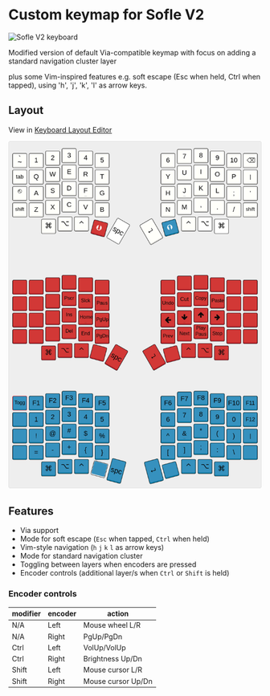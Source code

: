 # Custom keymap for Sofle V2

![Sofle V2 keyboard](https://res.cloudinary.com/j4ckofalltrades/image/upload/c_limit,w_830/v1631712479/keebs/sofle/sofle_t9qeaa.jpg)

Modified version of default Via-compatible keymap with focus on adding a standard navigation cluster layer

plus some Vim-inspired features e.g. soft escape (Esc when held, Ctrl when tapped), using 'h', 'j', 'k', 'l' as arrow keys.

## Layout

View in [Keyboard Layout Editor](http://www.keyboard-layout-editor.com/#/gists/a1f6519e723ad81ca151741b53a28b80)

![SofleKeyboard custom keymap](https://raw.githubusercontent.com/j4ckofalltrades/keebs/master/sofle-v2/assets/soflekeyboard.png)

## Features

- Via support
- Mode for soft escape (`Esc` when tapped, `Ctrl` when held) 
- Vim-style navigation (`h` `j` `k` `l` as arrow keys)
- Mode for standard navigation cluster
- Toggling between layers when encoders are pressed
- Encoder controls (additional layer/s when `Ctrl` or `Shift` is held)

### Encoder controls

| modifier | encoder | action             |
| -------- | ------- | ------------------ |
| N/A      | Left    | Mouse wheel L/R    |
| N/A      | Right   | PgUp/PgDn          |
| Ctrl     | Left    | VolUp/VolUp        |
| Ctrl     | Right   | Brightness Up/Dn   |
| Shift    | Left    | Mouse cursor L/R   |
| Shift    | Right   | Mouse cursor Up/Dn |
